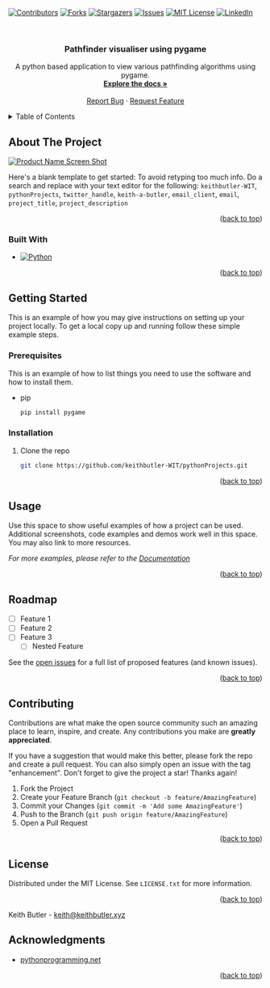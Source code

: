 <!-- Improved compatibility of back to top link: See: https://github.com/othneildrew/Best-README-Template/pull/73 -->
<a name="readme-top"></a>
<!--
*** Thanks for checking out the Best-README-Template. If you have a suggestion
*** that would make this better, please fork the repo and create a pull request
*** or simply open an issue with the tag "enhancement".
*** Don't forget to give the project a star!
*** Thanks again! Now go create something AMAZING! :D
-->



<!-- PROJECT SHIELDS -->
<!--
*** I'm using markdown "reference style" links for readability.
*** Reference links are enclosed in brackets [ ] instead of parentheses ( ).
*** See the bottom of this document for the declaration of the reference variables
*** for contributors-url, forks-url, etc. This is an optional, concise syntax you may use.
*** https://www.markdownguide.org/basic-syntax/#reference-style-links
-->
[![Contributors][contributors-shield]][contributors-url]
[![Forks][forks-shield]][forks-url]
[![Stargazers][stars-shield]][stars-url]
[![Issues][issues-shield]][issues-url]
[![MIT License][license-shield]][license-url]
[![LinkedIn][linkedin-shield]][linkedin-url]



<!-- PROJECT LOGO -->
<br />
<div align="center">
  <!-- <a href="https://github.com/keithbutler-WIT/pythonProjects"> -->
  <!--   <img src="images/logo.png" alt="Logo" width="80" height="80"> -->
  <!-- </a> -->

<h3 align="center">Pathfinder visualiser using pygame</h3>

  <p align="center">
    A python based application to view various pathfinding algorithms using pygame.
    <br />
    <a href="https://github.com/keithbutler-WIT/pythonProjects"><strong>Explore the docs »</strong></a>
    <br />
    <br />
    <a href="https://github.com/keithbutler-WIT/pythonProjects/issues">Report Bug</a>
    ·
    <a href="https://github.com/keithbutler-WIT/pythonProjects/issues">Request Feature</a>
  </p>
</div>



<!-- TABLE OF CONTENTS -->
<details>
  <summary>Table of Contents</summary>
  <ol>
    <li>
      <a href="#about-the-project">About The Project</a>
      <ul>
        <li><a href="#built-with">Built With</a></li>
      </ul>
    </li>
    <li>
      <a href="#getting-started">Getting Started</a>
      <ul>
        <li><a href="#prerequisites">Prerequisites</a></li>
        <li><a href="#installation">Installation</a></li>
      </ul>
    </li>
    <li><a href="#usage">Usage</a></li>
    <li><a href="#roadmap">Roadmap</a></li>
    <li><a href="#contributing">Contributing</a></li>
    <li><a href="#license">License</a></li>
    <li><a href="#contact">Contact</a></li>
    <li><a href="#acknowledgments">Acknowledgments</a></li>
  </ol>
</details>



<!-- ABOUT THE PROJECT -->
## About The Project

[![Product Name Screen Shot][product-screenshot]](https://example.com)

Here's a blank template to get started: To avoid retyping too much info. Do a search and replace with your text editor for the following: `keithbutler-WIT`, `pythonProjects`, `twitter_handle`, `keith-a-butler`, `email_client`, `email`, `project_title`, `project_description`

<p align="right">(<a href="#readme-top">back to top</a>)</p>



### Built With

* [![Python][Python.com]][Python-url]

<p align="right">(<a href="#readme-top">back to top</a>)</p>



<!-- GETTING STARTED -->
## Getting Started

This is an example of how you may give instructions on setting up your project locally.
To get a local copy up and running follow these simple example steps.

### Prerequisites

This is an example of how to list things you need to use the software and how to install them.
* pip
  ```sh
  pip install pygame
  ```

### Installation

1. Clone the repo
   ```sh
   git clone https://github.com/keithbutler-WIT/pythonProjects.git
   ```

<p align="right">(<a href="#readme-top">back to top</a>)</p>



<!-- USAGE EXAMPLES -->
## Usage

Use this space to show useful examples of how a project can be used. Additional screenshots, code examples and demos work well in this space. You may also link to more resources.

_For more examples, please refer to the [Documentation](https://example.com)_

<p align="right">(<a href="#readme-top">back to top</a>)</p>



<!-- ROADMAP -->
## Roadmap

- [ ] Feature 1
- [ ] Feature 2
- [ ] Feature 3
    - [ ] Nested Feature

See the [open issues](https://github.com/keithbutler-WIT/pythonProjects/issues) for a full list of proposed features (and known issues).

<p align="right">(<a href="#readme-top">back to top</a>)</p>



<!-- CONTRIBUTING -->
## Contributing

Contributions are what make the open source community such an amazing place to learn, inspire, and create. Any contributions you make are **greatly appreciated**.

If you have a suggestion that would make this better, please fork the repo and create a pull request. You can also simply open an issue with the tag "enhancement".
Don't forget to give the project a star! Thanks again!

1. Fork the Project
2. Create your Feature Branch (`git checkout -b feature/AmazingFeature`)
3. Commit your Changes (`git commit -m 'Add some AmazingFeature'`)
4. Push to the Branch (`git push origin feature/AmazingFeature`)
5. Open a Pull Request

<p align="right">(<a href="#readme-top">back to top</a>)</p>



<!-- LICENSE -->
## License

Distributed under the MIT License. See `LICENSE.txt` for more information.

<p align="right">(<a href="#readme-top">back to top</a>)</p>



<!-- CONTACT -->
<!-- ## Contact -->

Keith Butler - keith@keithbutler.xyz <!-- - [@twitter_handle](https://twitter.com/twitter_handle) -->

<!-- Project Link: [https://github.com/keithbutler-WIT/pythonProjects](https://github.com/keithbutler-WIT/pythonProjects) -->

<!-- <p align="right">(<a href="#readme-top">back to top</a>)</p> -->



<!-- ACKNOWLEDGMENTS -->
## Acknowledgments

* [pythonprogramming.net](https://pythonprogramming.net/pygame-python-3-part-1-intro/)

<p align="right">(<a href="#readme-top">back to top</a>)</p>



<!-- MARKDOWN LINKS & IMAGES -->
<!-- https://www.markdownguide.org/basic-syntax/#reference-style-links -->
[contributors-shield]: https://img.shields.io/github/contributors/keithbutler-WIT/pythonProjects.svg?style=for-the-badge
[contributors-url]: https://github.com/keithbutler-WIT/pythonProjects/graphs/contributors
[forks-shield]: https://img.shields.io/github/forks/keithbutler-WIT/pythonProjects.svg?style=for-the-badge
[forks-url]: https://github.com/keithbutler-WIT/pythonProjects/network/members
[stars-shield]: https://img.shields.io/github/stars/keithbutler-WIT/pythonProjects.svg?style=for-the-badge
[stars-url]: https://github.com/keithbutler-WIT/pythonProjects/stargazers
[issues-shield]: https://img.shields.io/github/issues/keithbutler-WIT/pythonProjects.svg?style=for-the-badge
[issues-url]: https://github.com/keithbutler-WIT/pythonProjects/issues
[license-shield]: https://img.shields.io/github/license/keithbutler-WIT/pythonProjects.svg?style=for-the-badge
[license-url]: https://github.com/keithbutler-WIT/pythonProjects/blob/master/LICENSE.txt
[linkedin-shield]: https://img.shields.io/badge/-LinkedIn-black.svg?style=for-the-badge&logo=linkedin&colorB=555
[linkedin-url]: https://linkedin.com/in/keith-a-butler
[product-screenshot]: images/screenshot.png
[JQuery.com]: https://img.shields.io/badge/jQuery-0769AD?style=for-the-badge&logo=jquery&logoColor=white
[JQuery-url]: https://jquery.com 
[Python.com]: https://img.shields.io/badge/Python-0769AD?style=for-the-badge&logo=python&logoColor=white
[Python-url]: https://python.com 
